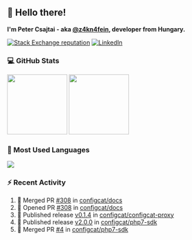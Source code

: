 ## 👋 Hello there!

**I'm Peter Csajtai - aka [@z4kn4fein](https://github.com/z4kn4fein), developer from Hungary.**

[![Stack Exchange reputation](https://img.shields.io/stackexchange/stackoverflow/r/8700582?color=orange&label=reputation&logo=stackoverflow&style=for-the-badge)](https://stackoverflow.com/users/8700582)
[![LinkedIn](https://img.shields.io/badge/linkedin-%230077B5.svg?style=for-the-badge&logo=linkedin&logoColor=white)](https://www.linkedin.com/in/csajtai-p%C3%A9ter-45395341/)

### 💻 GitHub Stats

<div>
  <img height="140px" src="https://github-readme-stats-pcsajtai.vercel.app/api?username=z4kn4fein&show_icons=true&hide_border=true&count_private=true&custom_title=Stats&theme=dracula&line_height=24&hide_title=true">
  <img height="140px" src="https://streak-stats.demolab.com?user=z4kn4fein&theme=dracula&hide_border=true">
  
</div>

### :toolbox: Most Used Languages

<img src="https://github-readme-stats-pcsajtai.vercel.app/api/top-langs/?username=z4kn4fein&theme=dracula&hide_border=true&layout=compact&langs_count=8&hide_title=true">

### :zap: Recent Activity

<!--START_SECTION:activity-->
1. 🎉 Merged PR [#308](https://github.com/configcat/docs/pull/308) in [configcat/docs](https://github.com/configcat/docs)
2. 💪 Opened PR [#308](https://github.com/configcat/docs/pull/308) in [configcat/docs](https://github.com/configcat/docs)
3. 🚀 Published release [v0.1.4](https://github.com/configcat/configcat-proxy/releases/tag/v0.1.4) in [configcat/configcat-proxy](https://github.com/configcat/configcat-proxy)
4. 🚀 Published release [v2.0.0](https://github.com/configcat/php7-sdk/releases/tag/v2.0.0) in [configcat/php7-sdk](https://github.com/configcat/php7-sdk)
5. 🎉 Merged PR [#4](https://github.com/configcat/php7-sdk/pull/4) in [configcat/php7-sdk](https://github.com/configcat/php7-sdk)
<!--END_SECTION:activity-->
